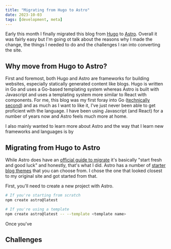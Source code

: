 ```yaml
---
title: "Migrating from Hugo to Astro"
date: 2023-10-03
tags: [development, meta]
---
```


Early this month I finally migrated this blog from [Hugo](https://gohugo.io/) to [Astro](https://astro.build/). Overall it was fairly easy but I'm going ot talk about the reasons why I made the change, the things I needed to do and the challenges I ran into converting the site.

## Why move from Hugo to Astro?
First and foremost, both Hugo and Astro are frameworks for building websites, especially statically generated content like blogs. Hugo is written in Go and uses a Go-based templating system whereas Astro is built with Javascript and uses a templating system more similar to React with components. For me, this blog was my first foray into Go ([technically second](https://github.com/openflagr/flagr/pulls?q=is%3Apr+author%3Asilent1mezzo+is%3Aclosed)) and as much as I want to like it, I've just never been able to get proficient with the language. I have been using Javascript (and React) for a number of years now and Astro feels much more at home. 

I also mainly wanted to learn more about Astro and the way that I learn new frameworks and languages is by 

## Migrating from Hugo to Astro
While Astro does have an [official guide to migrate](https://docs.astro.build/en/guides/migrate-to-astro/from-hugo/) it's basically "start fresh and good luck" and honestly, that's what I did. Astro has a number of [starter blog themes](https://astro.build/themes/?search=&categories%5B%5D=blog) that you can choose from. I chose the one that looked closest to my original site and got started from that.

First, you'll need to create a new project with Astro.

```zsh
# If you're starting from scratch
npm create astro@latest

# If you're using a template
npm create astro@latest -- --template <template name>
```

Once you've 
## Challenges